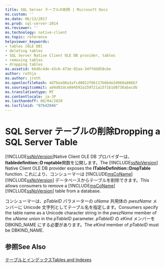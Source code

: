 ```yaml
---
title: SQL Server テーブルの削除 | Microsoft Docs
ms.custom: ''
ms.date: 06/13/2017
ms.prod: sql-server-2014
ms.reviewer: ''
ms.technology: native-client
ms.topic: reference
helpviewer_keywords:
- tables [OLE DB]
- deleting tables
- SQL Server Native Client OLE DB provider, tables
- removing tables
- dropping tables
ms.assetid: b6d6c4de-43c6-473e-92aa-34ffddd58cbe
author: rothja
ms.author: jroth
ms.openlocfilehash: 4d7bea98a3afcd0022f66117b6bde2d968a866b7
ms.sourcegitcommit: ad4d92dce894592a259721a1571b1d8736abacdb
ms.translationtype: MT
ms.contentlocale: ja-JP
ms.lasthandoff: 08/04/2020
ms.locfileid: "87642046"
---
```

# <a name="dropping-a-sql-server-table"></a><span data-ttu-id="7e386-102">SQL Server テーブルの削除</span><span class="sxs-lookup"><span data-stu-id="7e386-102">Dropping a SQL Server Table</span></span>
  <span data-ttu-id="7e386-103">[!INCLUDE[ssNoVersion](../../includes/ssnoversion-md.md)]Native Client OLE DB プロバイダーは、 **Itabledefinition::D roptable**関数を公開します。</span><span class="sxs-lookup"><span data-stu-id="7e386-103">The [!INCLUDE[ssNoVersion](../../includes/ssnoversion-md.md)] Native Client OLE DB provider exposes the **ITableDefinition::DropTable** function.</span></span> <span data-ttu-id="7e386-104">これにより、コンシューマーは [!INCLUDE[msCoName](../../includes/msconame-md.md)] [!INCLUDE[ssNoVersion](../../includes/ssnoversion-md.md)] データベースからテーブルを削除できます。</span><span class="sxs-lookup"><span data-stu-id="7e386-104">This allows consumers to remove a [!INCLUDE[msCoName](../../includes/msconame-md.md)] [!INCLUDE[ssNoVersion](../../includes/ssnoversion-md.md)] table from a database.</span></span>  
  
 <span data-ttu-id="7e386-105">コンシューマーは、*pTableID* パラメーターの *uName* 共用体の *pwszName* メンバーに Unicode 文字列としてテーブル名を指定します。</span><span class="sxs-lookup"><span data-stu-id="7e386-105">Consumers specify the table name as a Unicode character string in the *pwszName* member of the *uName* union in the *pTableID* parameter.</span></span> <span data-ttu-id="7e386-106">*pTableID* の *eKind* メンバーを DBKIND_NAME にする必要があります。</span><span class="sxs-lookup"><span data-stu-id="7e386-106">The *eKind* member of *pTableID* must be DBKIND_NAME.</span></span>  
  
## <a name="see-also"></a><span data-ttu-id="7e386-107">参照</span><span class="sxs-lookup"><span data-stu-id="7e386-107">See Also</span></span>  
 [<span data-ttu-id="7e386-108">テーブルとインデックス</span><span class="sxs-lookup"><span data-stu-id="7e386-108">Tables and Indexes</span></span>](tables-and-indexes.md)  
  
  
